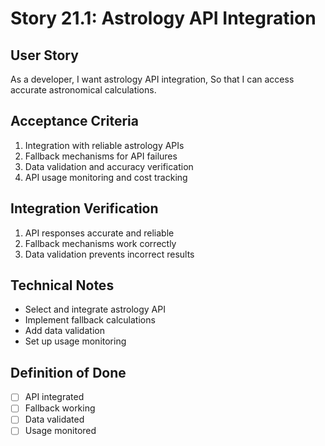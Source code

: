 # Story 21.1: Astrology API Integration

## User Story

As a developer,
I want astrology API integration,
So that I can access accurate astronomical calculations.

## Acceptance Criteria

1. Integration with reliable astrology APIs
2. Fallback mechanisms for API failures
3. Data validation and accuracy verification
4. API usage monitoring and cost tracking

## Integration Verification

1. API responses accurate and reliable
2. Fallback mechanisms work correctly
3. Data validation prevents incorrect results

## Technical Notes

- Select and integrate astrology API
- Implement fallback calculations
- Add data validation
- Set up usage monitoring

## Definition of Done

- [ ] API integrated
- [ ] Fallback working
- [ ] Data validated
- [ ] Usage monitored
